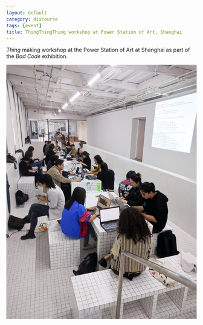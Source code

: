 ```yaml
---
layout: default
category: discourse
tags: [event]
title: ThingThingThing workshop at Power Station of Art, Shanghai
---
```


_Thing_ making workshop at the Power Station of Art at Shanghai as part of the _Bad Code_ exhibition.


![](/assets/image/di/di_32.jpg)
